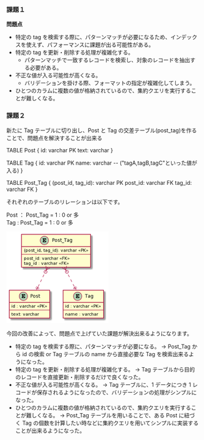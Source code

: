 ### 課題１

**問題点**

- 特定の tag を検索する際に、パターンマッチが必要になるため、インデックスを使えず、パフォーマンスに課題が出る可能性がある。
- 特定の tag を更新・削除する処理が複雑化する。
  - パターンマッチで一致するレコードを検索し、対象のレコードを抽出する必要がある。
- 不正な値が入る可能性が高くなる。
  - バリデーションを掛ける際、フォーマットの指定が複雑化してしまう。
- ひとつのカラムに複数の値が格納されているので、集約クエリを実行することが難しくなる。

### 課題２

新たに Tag テーブルに切り出し、Post と Tag の交差テーブル(post_tag)を作ることで、問題点を解決することが出来る

TABLE Post {
id: varchar PK
text: varchar
}

TABLE Tag {
id: varchar PK
name: varchar -- ("tagA,tagB,tagC"といった値が入る)
}

TABLE Post_Tag {
(post_id, tag_id): varchar PK
post_id: varchar FK
tag_id: varchar FK
}

それぞれのテーブルのリレーションは以下です。

Post ： Post_Tag = 1 : 0 or 多  
Tag : Post_Tag = 1 : 0 or 多

![ER図](./er-diagram.png)

今回の改善によって、問題点で上げていた課題が解決出来るようになります。

- 特定の tag を検索する際に、パターンマッチが必要になる。
  -> Post_Tag から id の検索 or Tag テーブルの name から直接必要な Tag を検索出来るようになった。
- 特定の tag を更新・削除する処理が複雑化する。
  -> Tag テーブルから目的のレコードを直接更新・削除するだけで良くなった。
- 不正な値が入る可能性が高くなる。
  -> Tag テーブルに、1 データにつき 1 レコードが保存されるようになったので、バリデーションの処理がシンプルになった。
- ひとつのカラムに複数の値が格納されているので、集約クエリを実行することが難しくなる。
  -> Post_Tag テーブルを用いることで、ある Post に紐づく Tag の個数を計算したい時などに集約クエリを用いてシンプルに実装することが出来るようになった。
